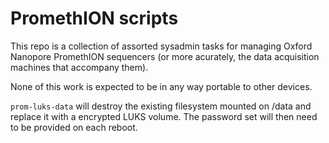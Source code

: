# PromethION scripts

This repo is a collection of assorted sysadmin tasks for managing
Oxford Nanopore PromethION sequencers (or more acurately, the data
acquisition machines that accompany them).

None of this work is expected to be in any way portable to other
devices.

`prom-luks-data` will destroy the existing filesystem mounted on
/data and replace it with a encrypted LUKS volume. The password
set will then need to be provided on each reboot.
